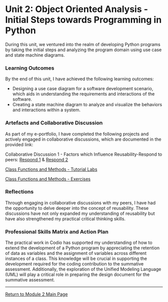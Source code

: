 # Unit 2: Object Oriented Analysis - Initial Steps towards Programming in Python

During this unit, we ventured into the realm of developing Python programs by taking the initial steps and analyzing the program domain using use case and state machine diagrams.

### Learning Outcomes
By the end of this unit, I have achieved the following learning outcomes:
 - Designing a use case diagram for a software development scenario, which aids in understanding the requirements and interactions of the software.
 - Creating a state machine diagram to analyze and visualize the behaviors and interactions within a system.
   
### Artefacts and Collaborative Discussion
As part of my e-portfolio, I have completed the following projects and actively engaged in collaborative discussions, which are documented in the provided link:

Collaborative Discussion 1 - Factors which Influence Reusability-Respond to peers: [Respond 1](https://helenhelene.github.io/eportfolio/pdf/Module02_Discussion1_Respond1.pdf) & 
[Respond 2](https://helenhelene.github.io/eportfolio/pdf/Module02_Discussion1_Respond2.pdf)

[Class Functions and Methods - Tutorial Labs](OOP_Unit02_TutorialLab.md)

[Class Functions and Methods - Exercises](OOP_Unit02_CodioEx.md)
  
### Reflections
Through engaging in collaborative discussions with my peers, I have had the opportunity to delve deeper into the concept of reusability. These discussions have not only expanded my understanding of reusability but have also strengthened my practical critical thinking skills.

### Professional Skills Matrix and Action Plan
The practical work in Codio has supported my understanding of how to extend the development of a Python program by appreciating the retention of data as variables and the assignment of variables across different instances of a class. This knowledge will be crucial in supporting the development required for the coding contribution to the summative assessment. Additionally, the exploration of the Unified Modeling Language (UML) will play a critical role in preparing the design document for the summative assessment.

---

[Return to Module 2 Main Page](OOP.md)
